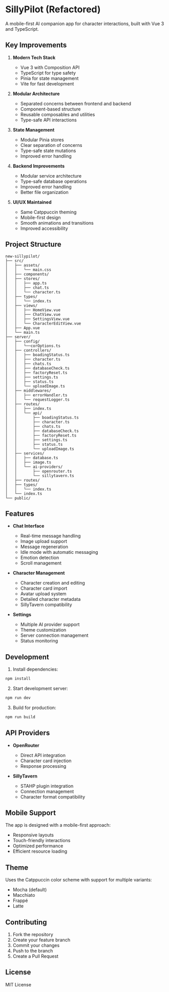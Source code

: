 # SillyPilot (Refactored)

A mobile-first AI companion app for character interactions, built with Vue 3 and TypeScript.

## Key Improvements

1. **Modern Tech Stack**
   - Vue 3 with Composition API
   - TypeScript for type safety
   - Pinia for state management
   - Vite for fast development

2. **Modular Architecture**
   - Separated concerns between frontend and backend
   - Component-based structure
   - Reusable composables and utilities
   - Type-safe API interactions

3. **State Management**
   - Modular Pinia stores
   - Clear separation of concerns
   - Type-safe state mutations
   - Improved error handling

4. **Backend Improvements**
   - Modular service architecture
   - Type-safe database operations
   - Improved error handling
   - Better file organization

5. **UI/UX Maintained**
   - Same Catppuccin theming
   - Mobile-first design
   - Smooth animations and transitions
   - Improved accessibility

## Project Structure

```
new-sillypilot/
├── src/
│   ├── assets/
│   │   └── main.css
│   ├── components/
│   ├── stores/
│   │   ├── app.ts
│   │   ├── chat.ts
│   │   └── character.ts
│   ├── types/
│   │   └── index.ts
│   ├── views/
│   │   ├── HomeView.vue
│   │   ├── ChatView.vue
│   │   ├── SettingsView.vue
│   │   └── CharacterEditView.vue
│   ├── App.vue
│   └── main.ts
├── server/
│   ├── config/
│   │   └──corOptions.ts
│   ├── controllers/
│   │   ├── boadingStatus.ts
│   │   ├── character.ts
│   │   ├── chats.ts
│   │   ├── databaseCheck.ts
│   │   ├── factoryReset.ts
│   │   ├── settings.ts
│   │   ├── status.ts
│   │   └── uploadImage.ts
│   ├── middlewares/
│   │   ├── errorHandler.ts
│   │   └── requestLogger.ts
│   ├── routes/
│   │   ├── index.ts
│   │   └── api/
│   │       ├── boadingStatus.ts
│   │       ├── character.ts
│   │       ├── chats.ts
│   │       ├── databaseCheck.ts
│   │       ├── factoryReset.ts
│   │       ├── settings.ts
│   │       ├── status.ts
│   │       └── uploadImage.ts   
│   ├── services/
│   │   ├── database.ts
│   │   ├── image.ts
│   │   └── ai-providers/
│   │       ├── openrouter.ts
│   │       └── sillytavern.ts
│   ├── routes/
│   ├── types/
│   │   └── index.ts
│   └── index.ts
└── public/
```

## Features

- **Chat Interface**
  - Real-time message handling
  - Image upload support
  - Message regeneration
  - Idle mode with automatic messaging
  - Emotion detection
  - Scroll management

- **Character Management**
  - Character creation and editing
  - Character card import
  - Avatar upload system
  - Detailed character metadata
  - SillyTavern compatibility

- **Settings**
  - Multiple AI provider support
  - Theme customization
  - Server connection management
  - Status monitoring

## Development

1. Install dependencies:
```bash
npm install
```

2. Start development server:
```bash
npm run dev
```

3. Build for production:
```bash
npm run build
```

## API Providers

- **OpenRouter**
  - Direct API integration
  - Character card injection
  - Response processing

- **SillyTavern**
  - STAHP plugin integration
  - Connection management
  - Character format compatibility

## Mobile Support

The app is designed with a mobile-first approach:
- Responsive layouts
- Touch-friendly interactions
- Optimized performance
- Efficient resource loading

## Theme

Uses the Catppuccin color scheme with support for multiple variants:
- Mocha (default)
- Macchiato
- Frappé
- Latte

## Contributing

1. Fork the repository
2. Create your feature branch
3. Commit your changes
4. Push to the branch
5. Create a Pull Request

## License

MIT License
